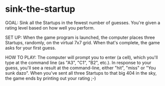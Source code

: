 # sink-the-startup

GOAL:
Sink all the Startups in the fewest number of guesses. You're given a rating level based on how well you perform.

SET UP:
When the game program is launched, the computer places three Startups, randomly, on the virtual 7x7 grid. When that's complete, the game asks for your first guess.

HOW TO PLAY:
The computer will prompt you to enter (a cell), which you'll type at the command line (as "A3", "C1", "B2", etc.). In response to your guess, you'll see a result at the command-line, either "hit", "miss" or "You sunk dazo".
When you've sent all three Startups to that big 404 in the sky, the game ends by printing out your rating ;-)
